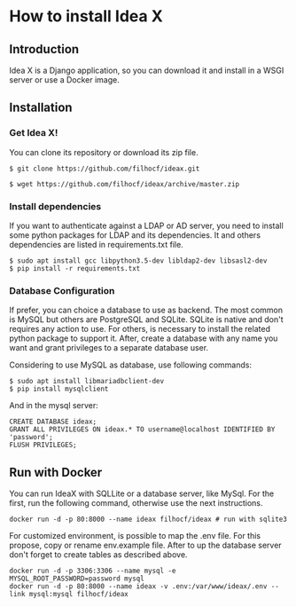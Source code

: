 # How to install Idea X

## Introduction

Idea X is a Django application, so you can download it and install in a WSGI server or use a Docker image.

## Installation

### Get Idea X!
You can clone its repository or download its zip file.
```
$ git clone https://github.com/filhocf/ideax.git
```
```
$ wget https://github.com/filhocf/ideax/archive/master.zip
```

### Install dependencies
If you want to authenticate against a LDAP or AD server, you need to install some python packages for LDAP and its dependencies.
It and others dependencies are listed in requirements.txt file.
```
$ sudo apt install gcc libpython3.5-dev libldap2-dev libsasl2-dev
$ pip install -r requirements.txt
```

### Database Configuration

If prefer, you can choice a database to use as backend. The most common is MySQL but others are PostgreSQL and SQLite. SQLite is native and don't requires any action to use. For others, is necessary to install the related python package to support it. After, create a database with any name you want and grant privileges to a separate database user.

Considering to use MySQL as database, use following commands:
```
$ sudo apt install libmariadbclient-dev
$ pip install mysqlclient
```

And in the mysql server:
```
CREATE DATABASE ideax;
GRANT ALL PRIVILEGES ON ideax.* TO username@localhost IDENTIFIED BY 'password';
FLUSH PRIVILEGES;
```

## Run with Docker

You can run IdeaX with SQLLite or a database server, like MySql. For the first, run the following command, otherwise use the next instructions.
```
docker run -d -p 80:8000 --name ideax filhocf/ideax # run with sqlite3
```

For customized environment, is possible to map the .env file. For this propose, copy or rename env.example file. After to up the database server don't forget to create tables as described above.
```
docker run -d -p 3306:3306 --name mysql -e MYSQL_ROOT_PASSWORD=password mysql
docker run -d -p 80:8000 --name ideax -v .env:/var/www/ideax/.env --link mysql:mysql filhocf/ideax
```
